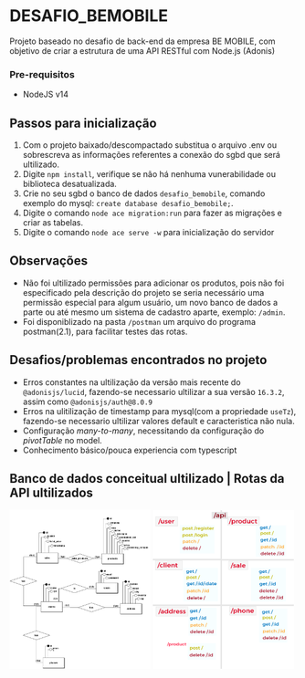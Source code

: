 # DESAFIO_BEMOBILE
Projeto baseado no desafio de back-end da empresa BE MOBILE, com objetivo de criar a estrutura de uma API RESTful com Node.js (Adonis)

### Pre-requisitos
- NodeJS v14

## Passos para inicialização
1. Com o projeto baixado/descompactado substitua o arquivo .env ou sobrescreva as informações referentes a conexão do sgbd que será ultilizado.
2. Digite `npm install`, verifique se não há nenhuma vunerabilidade ou biblioteca desatualizada.
3. Crie no seu sgbd o banco de dados `desafio_bemobile`, comando exemplo do mysql: `create database desafio_bemobile;`.
4. Digite o comando `node ace migration:run` para fazer as migrações e criar as tabelas.
5. Digite o comando `node ace serve -w` para inicialização do servidor

## Observações
- Não foi ultilizado permissões para adicionar os produtos, pois não foi especificado pela descrição do projeto se seria necessário uma permissão especial para algum usuário, um novo banco de dados a parte ou até mesmo um sistema de cadastro aparte, exemplo: `/admin`.
- Foi disponiblizado na pasta `/postman` um arquivo do programa postman(2.1), para facilitar testes das rotas.

## Desafios/problemas encontrados no projeto
- Erros constantes na ultilização da versão mais recente do `@adonisjs/lucid`, fazendo-se necessario ultilizar a sua versão `16.3.2`, assim como `@adonisjs/auth@8.0.9`
- Erros na ulitilização de timestamp para mysql(com a propriedade `useTz`), fazendo-se necessario ultilizar valores default e caracteristica não nula.
- Configuração _many-to-many_, necessitando da configuração do _pivotTable_ no model.
- Conhecimento básico/pouca experiencia com typescript

## Banco de dados conceitual ultilizado       |         Rotas da API ultilizados
<div style="display:flex, justify-contet:center, align-items:center">
  <img src="/project_images/banco_de_dados_conceitual.png" alt="banco_de_dados_conceitual" width="49%"/>
  <img src="/project_images/API Routes.png" alt="banco_de_dados_conceitual" width="49%"/>
</div>
